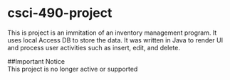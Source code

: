 # csci-490-project
This is project is an immitation of an inventory management program. It uses local Access DB to store the data. It was written in Java to render UI and process user activities such as insert, edit, and delete.

##Important Notice  
This project is no longer active or supported 
